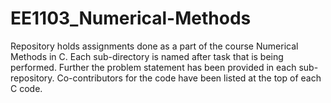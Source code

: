 # EE1103_Numerical-Methods

Repository holds assignments done as a part of the course Numerical Methods in C. Each sub-directory is named after task that is being performed. Further the problem statement has been provided in each sub-repository. Co-contributors for the code have been listed at the top of each C code. 

